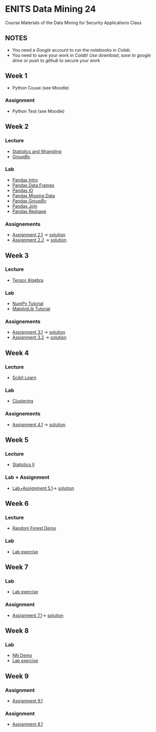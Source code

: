 # ENITS Data Mining 24
Course Materials of the Data Mining for Security Applications Class

## NOTES
* You need a *Google* account to run the notebooks in *Colab*.
* You need to save your work in *Colab*! *Use download*, *save to google drive* or push to *github* to secure your work

## Week 1
* Python Couse (see Moodle)
### Assignment
* Python Test (see Moodle)

## Week 2
### Lecture
* [Statistics and Wrangling](https://colab.research.google.com/github/keuperj/ENITS_DataMining_WS24/blob/main/Week_2/Lecture_02_Basic_Statistics_Data_Wrangling.ipynb)
* [GroupBy](https://colab.research.google.com/github/keuperj/ENITS_DataMining_WS24/blob/main/Week_2/Lecture_02_GroupBy.ipynb)

### Lab
* [Pandas Intro](https://colab.research.google.com/github/keuperj/ENITS_DataMining_WS24/blob/main/Week_2/Lab_pandas_01_Intro.ipynb)
* [Pandas Data Frames](https://colab.research.google.com/github/keuperj/ENITS_DataMining_WS24/blob/main/Week_2/Lab_pandas_02_DataFrame.ipynb)
* [Pandas IO](https://colab.research.google.com/github/keuperj/ENITS_DataMining_WS24/blob/main/Week_2/Lab_pandas_03_IO.ipynb)
* [Pandas Missing Data](https://colab.research.google.com/github/keuperj/ENITS_DataMining_WS24/blob/main/Week_2/Lab_pandas_04_MissingData.ipynb)
* [Pandas GroupBy](https://colab.research.google.com/github/keuperj/ENITS_DataMining_WS24/blob/main/Week_2/Lab_pandas_05_Group_by.ipynb)
* [Pandas Join](https://colab.research.google.com/github/keuperj/ENITS_DataMining_WS24/blob/main/Week_2/Lab_pandas_06_MergeandJoin.ipynb)
* [Pandas Reshape](https://colab.research.google.com/github/keuperj/ENITS_DataMining_WS24/blob/main/Week_2/Lab_pandas_07_reshape.ipynb) 

### Assignements
* [Assignment 2.1](https://colab.research.google.com/github/keuperj/ENITS_DataMining_WS24/blob/main/Week_2/Assignment_1.ipynb) -> [solution](https://colab.research.google.com/github/keuperj/ENITS_DataMining_WS24/blob/main/Week_2/solution_1.ipynb)
* [Assignment 2.2](https://colab.research.google.com/github/keuperj/ENITS_DataMining_WS24/blob/main/Week_2/Assignment_2.ipynb) -> [solution](https://colab.research.google.com/github/keuperj/ENITS_DataMining_WS24/blob/main/Week_2/solution_2.ipynb)

## Week 3

### Lecture
* [Tensor Algebra](https://colab.research.google.com/github/keuperj/ENITS_DataMining_WS24/blob/main/Week_3/Lecture_03_02_Tensor_Algebra.ipynb)


### Lab
* [NumPy Tutorial](https://colab.research.google.com/github/keuperj/ENITS_DataMining_WS24/blob/main/Week_3/Lab_01_Numpy.ipynb)
* [MatplotLib Tutorial](https://colab.research.google.com/github/keuperj/ENITS_DataMining_WS24/blob/main/Week_3/Lab_02_Matplotlib-Intro.ipynb) 


### Assignements
* [Assignment 3.1](https://colab.research.google.com/github/keuperj/ENITS_DataMining_WS24/blob/main/Week_3/Assignment_3.1_Numpy.ipynb) -> [solution](https://colab.research.google.com/github/keuperj/ENITS_DataMining_WS24/blob/main/Week_3/Assignment_3.1_Numpy_solution.ipynb)
* [Assignment 3.2](https://colab.research.google.com/github/keuperj/ENITS_DataMining_WS24/blob/main/Week_3/Assignment_3.2_Matplotlib.ipynb) -> [solution](https://colab.research.google.com/github/keuperj/ENITS_DataMining_WS24/blob/main/Week_3/Assignment_3.2_Matplotlib_solution.ipynb)

## Week 4

### Lecture
* [Scikit Learn](https://colab.research.google.com/github/keuperj/ENITS_DataMining_WS24/blob/main/Week_4/Lecture_Scikit_Learn.ipynb)

### Lab
* [Clustering](https://colab.research.google.com/github/keuperj/ENITS_DataMining_WS24/blob/main/Week_4/Lab_Clustering.ipynb)

### Assignements
* [Assignment 4.1](https://colab.research.google.com/github/keuperj/ENITS_DataMining_WS24/blob/main/Week_4/Assignment_4.1_Clustering.ipynb) -> [solution](https://colab.research.google.com/github/keuperj/ENITS_DataMining_WS24/blob/main/Week_4/Assignment_4.1_Solution.ipynb)

## Week 5

### Lecture
* [Statistics II](https://colab.research.google.com/github/keuperj/ENITS_DataMining_WS24/blob/main/Week_5/05_Statistics_Part_II.ipynb) 

### Lab + Assignment
* [Lab+Assignment 5.1](https://colab.research.google.com/github/keuperj/ENITS_DataMining_WS24/blob/main/Week_5/LabAndAssignment_FraudDetection.ipynb)-> [solution](https://colab.research.google.com/github/keuperj/ENITS_DataMining_WS24/blob/main/Week_5/LabAndAssignment_FraudDetection_Solution.ipynb)

## Week 6
### Lecture
* [Random Forest Demo](https://colab.research.google.com/github/keuperj/ENITS_DataMining_WS24/blob/main/Week_6/RF_demo.ipynb)
 
### Lab
* [Lab exercise](https://colab.research.google.com/github/keuperj/ENITS_DataMining_WS24/blob/main/Week_6/Lab_FraudDetection_Part_II.ipynb)

## Week 7
### Lab
* [Lab exercise](https://colab.research.google.com/github/keuperj/ENITS_DataMining_WS24/blob/main/Week_7/Lab_plot_classifier_comparison.ipynb)

### Assignment
* [Assignment 7.1](https://colab.research.google.com/github/keuperj/ENITS_DataMining_WS24/blob/main/Week_7/Assignment_PCA.ipynb)-> [solution](https://colab.research.google.com/github/keuperj/ENITS_DataMining_WS23/blob/main/Week_7/PCA_solution.ipynb)


## Week 8
### Lab
* [NN Demo](https://playground.tensorflow.org/#activation=tanh&batchSize=10&dataset=circle&regDataset=reg-plane&learningRate=0.03&regularizationRate=0&noise=0&networkShape=4,2&seed=0.16265&showTestData=false&discretize=false&percTrainData=50&x=true&y=true&xTimesY=false&xSquared=false&ySquared=false&cosX=false&sinX=false&cosY=false&sinY=false&collectStats=false&problem=classification&initZero=false&hideText=false)
* [Lab exercise](https://colab.research.google.com/github/keuperj/ENITS_DataMining_WS23/blob/main/Week_8/Intro_to_Keras.ipynb)

## Week 9
### Assignment
* [Assignment 9.1](https://colab.research.google.com/github/keuperj/ENITS_DataMining_WS23/blob/main/Week_9/Assignment_CNNs.ipynb)


### Assignment
* [Assignment 8.1](https://colab.research.google.com/github/keuperj/ENITS_DataMining_WS23/blob/main/Week_8/Assignment_fraud_detection.ipynb)
